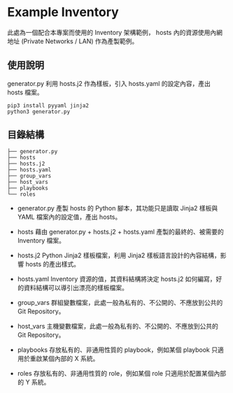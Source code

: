 # Example Inventory

此處為一個配合本專案而使用的 Inventory 架構範例，
hosts 內的資源使用內網地址 (Private Networks / LAN) 作為產製範例。

## 使用說明

generator.py 利用 hosts.j2 作為樣板，引入 hosts.yaml 的設定內容，產出 hosts 檔案。

```
pip3 install pyyaml jinja2
python3 generator.py
```

## 目錄結構

```
├── generator.py
├── hosts
├── hosts.j2
├── hosts.yaml
├── group_vars
├── host_vars
├── playbooks
└── roles
```

* generator.py
產製 hosts 的 Python 腳本，其功能只是讀取 Jinja2 樣板與 YAML 檔案內的設定值，產出 hosts。

* hosts
藉由 generator.py + hosts.j2 + hosts.yaml 產製的最終的、被需要的 Inventory 檔案。

* hosts.j2
Python Jinja2 樣板檔案，利用 Jinja2 樣板語言設計的內容結構，影響 hosts 的產出樣式。

* hosts.yaml
Inventory 資源的值，其資料結構將決定 hosts.j2 如何編寫，好的資料結構可以導引出漂亮的樣板檔案。

* group_vars
群組變數檔案，此處一般為私有的、不公開的、不應放到公共的 Git Repository。

* host_vars
主機變數檔案，此處一般為私有的、不公開的、不應放到公共的 Git Repository。

* playbooks
存放私有的、非通用性質的 playbook，例如某個 playbook 只適用於重啟某個內部的 X 系統。

* roles
存放私有的、非通用性質的 role，例如某個 role 只適用於配置某個內部的 Y 系統。
